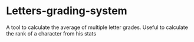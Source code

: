 # Letters-grading-system
A tool to calculate the average of multiple letter grades.
Useful to calculate the rank of a character from his stats
